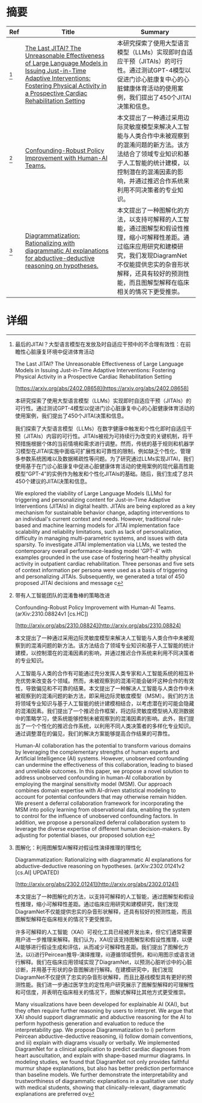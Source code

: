 # 摘要

| Ref | Title | Summary |
| --- | --- | --- |
| [^1] | [The Last JITAI? The Unreasonable Effectiveness of Large Language Models in Issuing Just-in-Time Adaptive Interventions: Fostering Physical Activity in a Prospective Cardiac Rehabilitation Setting](https://arxiv.org/abs/2402.08658) | 本研究探索了使用大型语言模型（LLMs）实现即时自适应干预（JITAIs）的可行性。通过测试GPT-4模型以促进门诊心脏康复中心的心脏健康体育活动的使用案例，我们提出了450个JITAI决策和信息。 |
| [^2] | [Confounding-Robust Policy Improvement with Human-AI Teams.](http://arxiv.org/abs/2310.08824) | 本文提出了一种通过采用边际灵敏度模型来解决人工智能与人类合作中未被观察到的混淆问题的新方法。该方法结合了领域专业知识和基于人工智能的统计建模，以控制潜在的混淆因素的影响，并通过推迟合作系统来利用不同决策者的专业知识。 |
| [^3] | [Diagrammatization: Rationalizing with diagrammatic AI explanations for abductive-deductive reasoning on hypotheses.](http://arxiv.org/abs/2302.01241) | 本文提出了一种图解化的方法，以支持可解释的人工智能，通过图解型和假设性推理，缩小可解释性差距。通过临床应用研究和建模研究，我们发现DiagramNet不仅能提供忠实的杂音形状解释，还具有较好的预测性能，而且图解型解释在临床相关的情况下更受推崇。 |

# 详细

[^1]: 最后的JITAI？大型语言模型在发放及时自适应干预中的不合理有效性：在前瞻性心脏康复环境中促进体育活动

    The Last JITAI? The Unreasonable Effectiveness of Large Language Models in Issuing Just-in-Time Adaptive Interventions: Fostering Physical Activity in a Prospective Cardiac Rehabilitation Setting

    [https://arxiv.org/abs/2402.08658](https://arxiv.org/abs/2402.08658)

    本研究探索了使用大型语言模型（LLMs）实现即时自适应干预（JITAIs）的可行性。通过测试GPT-4模型以促进门诊心脏康复中心的心脏健康体育活动的使用案例，我们提出了450个JITAI决策和信息。

    

    我们探索了大型语言模型（LLMs）在数字健康中触发和个性化即时自适应干预（JITAIs）内容的可行性。JITAIs被视为可持续行为改变的关键机制，将干预措施根据个体的当前情境和需求进行调整。然而，传统的基于规则和机器学习模型在JITAI实施中面临可扩展性和可靠性的限制，例如缺乏个性化、管理多参数系统困难以及数据稀疏性等问题。为了研究通过LLMs实现JITAI，我们使用基于在门诊心脏康复中促进心脏健康体育活动的使用案例的现代最高性能模型“GPT-4”的实例作为触发和个性化JITAIs的基础。随后，我们生成了总共450个建议的JITAI决策和信息。

    We explored the viability of Large Language Models (LLMs) for triggering and personalizing content for Just-in-Time Adaptive Interventions (JITAIs) in digital health. JITAIs are being explored as a key mechanism for sustainable behavior change, adapting interventions to an individual's current context and needs. However, traditional rule-based and machine learning models for JITAI implementation face scalability and reliability limitations, such as lack of personalization, difficulty in managing multi-parametric systems, and issues with data sparsity. To investigate JITAI implementation via LLMs, we tested the contemporary overall performance-leading model 'GPT-4' with examples grounded in the use case of fostering heart-healthy physical activity in outpatient cardiac rehabilitation. Three personas and five sets of context information per persona were used as a basis of triggering and personalizing JITAIs. Subsequently, we generated a total of 450 proposed JITAI decisions and message c
    
[^2]: 带有人工智能团队的混淆鲁棒的策略改进

    Confounding-Robust Policy Improvement with Human-AI Teams. (arXiv:2310.08824v1 [cs.HC])

    [http://arxiv.org/abs/2310.08824](http://arxiv.org/abs/2310.08824)

    本文提出了一种通过采用边际灵敏度模型来解决人工智能与人类合作中未被观察到的混淆问题的新方法。该方法结合了领域专业知识和基于人工智能的统计建模，以控制潜在的混淆因素的影响，并通过推迟合作系统来利用不同决策者的专业知识。

    

    人工智能与人类的合作有可能通过充分发挥人类专家和人工智能系统的相互补充优势来改变各个领域。然而，未被观察到的混淆可能会破坏这种合作的有效性，导致偏见和不可靠的结果。本文提出了一种解决人工智能与人类合作中未被观察到的混淆问题的新方法，即采用边际灵敏度模型（MSM）。我们的方法将领域专业知识与基于人工智能的统计建模相结合，以考虑潜在的可能会隐藏的混淆因素。我们提出了一个推迟合作框架，将边际灵敏度模型纳入观测数据中的策略学习，使系统能够控制未被观察到的混淆因素的影响。此外，我们提出了一个个性化的推迟合作系统，以利用不同人类决策者的多样化专业知识。通过调整潜在的偏见，我们的解决方案能够提高合作结果的可靠性。

    Human-AI collaboration has the potential to transform various domains by leveraging the complementary strengths of human experts and Artificial Intelligence (AI) systems. However, unobserved confounding can undermine the effectiveness of this collaboration, leading to biased and unreliable outcomes. In this paper, we propose a novel solution to address unobserved confounding in human-AI collaboration by employing the marginal sensitivity model (MSM). Our approach combines domain expertise with AI-driven statistical modeling to account for potential confounders that may otherwise remain hidden. We present a deferral collaboration framework for incorporating the MSM into policy learning from observational data, enabling the system to control for the influence of unobserved confounding factors. In addition, we propose a personalized deferral collaboration system to leverage the diverse expertise of different human decision-makers. By adjusting for potential biases, our proposed solution e
    
[^3]: 图解化：利用图解型AI解释对假设性演绎推理的理性化

    Diagrammatization: Rationalizing with diagrammatic AI explanations for abductive-deductive reasoning on hypotheses. (arXiv:2302.01241v2 [cs.AI] UPDATED)

    [http://arxiv.org/abs/2302.01241](http://arxiv.org/abs/2302.01241)

    本文提出了一种图解化的方法，以支持可解释的人工智能，通过图解型和假设性推理，缩小可解释性差距。通过临床应用研究和建模研究，我们发现DiagramNet不仅能提供忠实的杂音形状解释，还具有较好的预测性能，而且图解型解释在临床相关的情况下更受推崇。

    

    许多可解释的人工智能（XAI）可视化工具已经被开发出来，但它们通常需要用户进一步推理来解释。我们认为，XAI应该支持图解型和假设性推理，以便AI能够进行假设生成和评估，从而减少可解释性差距。我们提出了图解化方法，以i)进行Peircean推导-演绎推理，ii)遵循领域惯例，和iii)用图示或语言进行解释。我们在临床应用领域实现了DiagramNet，以预测心脏听诊中的心脏诊断，并用基于形状的杂音图解进行解释。在建模研究中，我们发现DiagramNet不仅提供了忠实的杂音形状解释，而且比基线模型具有更好的预测性能。我们进一步通过医学生的定性用户研究展示了图解型解释的可理解性和可信度，并表明在临床相关的情况下，图解式解释比其他方式更受推崇。

    Many visualizations have been developed for explainable AI (XAI), but they often require further reasoning by users to interpret. We argue that XAI should support diagrammatic and abductive reasoning for the AI to perform hypothesis generation and evaluation to reduce the interpretability gap. We propose Diagrammatization to i) perform Peircean abductive-deductive reasoning, ii) follow domain conventions, and iii) explain with diagrams visually or verbally. We implemented DiagramNet for a clinical application to predict cardiac diagnoses from heart auscultation, and explain with shape-based murmur diagrams. In modeling studies, we found that DiagramNet not only provides faithful murmur shape explanations, but also has better prediction performance than baseline models. We further demonstrate the interpretability and trustworthiness of diagrammatic explanations in a qualitative user study with medical students, showing that clinically-relevant, diagrammatic explanations are preferred ov
    

